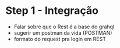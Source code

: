 # Step 1 - Integração

- Falar sobre que o Rest é a base do grahql
- sugerir um postman da vida (POSTMAN)
- formato do request pra login em REST
